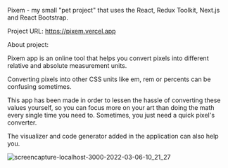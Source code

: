 Pixem -  my small "pet project" that uses the React, Redux Toolkit, Next.js and React Bootstrap.

Project URL: https://pixem.vercel.app

About project:

Pixem app is an online tool that helps you convert pixels into different relative and absolute measurement units.

Converting pixels into other CSS units like em, rem or percents can be confusing sometimes.

This app has been made in order to lessen the hassle of converting these values yourself, so you can focus more on your art than doing the math every single time you need to. Sometimes, you just need a quick pixel's converter. 

The visualizer and code generator added in the application can also help you.

![screencapture-localhost-3000-2022-03-06-10_21_27](https://user-images.githubusercontent.com/29119498/156917069-1aa0e2ac-bf4f-4b47-9cc0-de58aa6da577.png)




